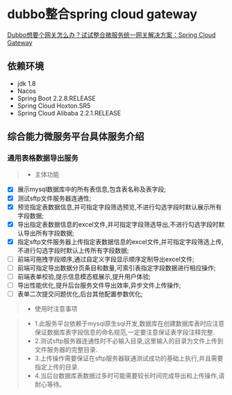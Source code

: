 #  dubbo整合spring cloud gateway
[Dubbo想要个网关怎么办？试试整合微服务统一网关解决方案：Spring Cloud Gateway](https://blog.liudongyang.top/zh/spring-boot-nacos/%E5%BE%AE%E6%9C%8D%E5%8A%A1%E7%BB%9F%E4%B8%80%E6%9C%8D%E5%8A%A1%E7%BD%91%E5%85%B3%E6%90%AD%E5%BB%BA.html)

## 依赖环境
* jdk 1.8
* Nacos
* Spring Boot 2.2.8.RELEASE
* Spring Cloud Hoxton.SR5
* Spring Cloud Alibaba 2.2.1.RELEASE

## 综合能力微服务平台具体服务介绍

### 通用表格数据导出服务

>* 主体功能

-[x] 展示mysql数据库中的所有表信息,包含表名称及表字段;
-[x] 测试sftp文件服务器连通性;
-[x] 预览指定表数据信息,并可指定字段筛选预览,不进行勾选字段时默认展示所有字段数据;
-[x] 导出指定表数据信息的excel文件,并可指定字段筛选导出,不进行勾选字段时默认导出所有字段数据;
-[x] 指定sftp文件服务器上传指定表数据信息的excel文件,并可指定字段筛选上传,不进行勾选字段时默认上传所有字段数据;
-[ ] 前端可拖拽字段顺序,通过自定义字段显示顺序定制导出excel文件;
-[ ] 前端可指定导出数据分页条目和数量,可索引表指定字段数据进行相应操作;
-[ ] 前端表单校验,提示信息模态框展示,提升用户体验;
-[ ] 导出性能优化,提升后台服务文件导出效率,异步文件上传操作;
-[ ] 表单二次提交问题优化,后台其他配置参数优化;

>* 使用时注意事项
    
>* 1.此服务平台依赖于mysql原生sql开发,数据库在创建数据库表时应注意保证数据库表字段信息的命名规范,一定要注意保证表字段注释完整.
>* 2.测试sftp服务器连通性时不必输入目录,这里输入的目录为文件上传到文件服务器的完整目录.
>* 3.上传操作需要保证在sftp服务器联通测试成功的基础上执行,并且需要指定上传的目录.
>* 4.当后台数据库表数据过多时可能需要较长时间完成导出和上传操作,请耐心等待。
